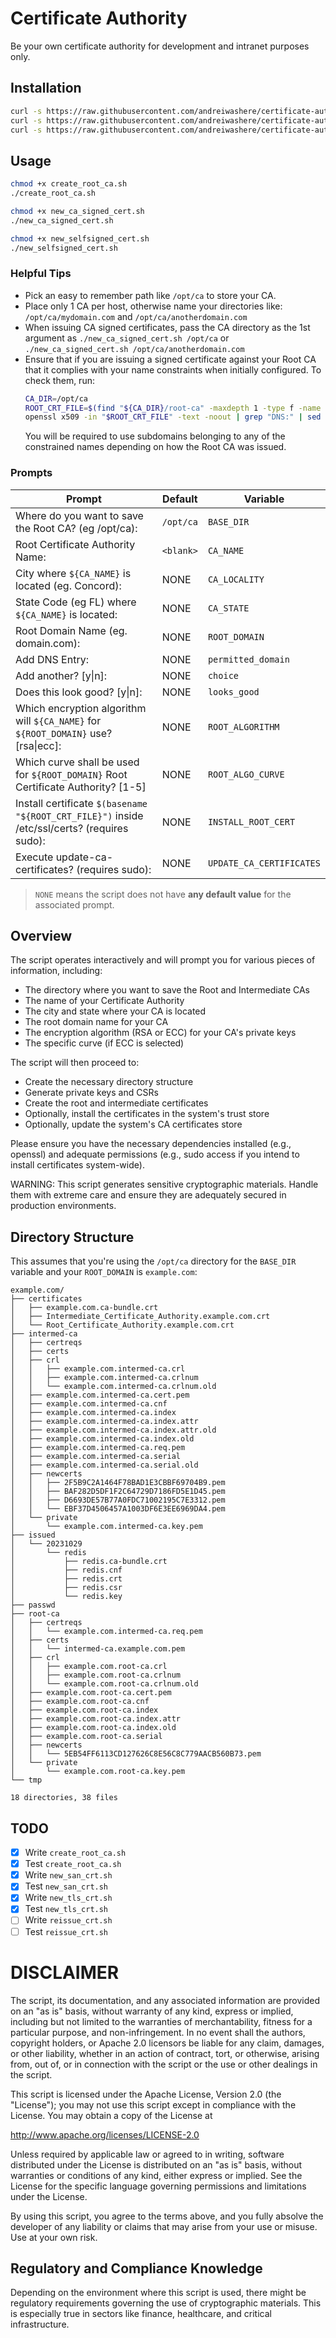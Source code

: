# Certificate Authority
Be your own certificate authority for development and intranet purposes only.

## Installation

```sh
curl -s https://raw.githubusercontent.com/andreiwashere/certificate-authority/main/create_root_ca.sh > create_root_ca.sh
curl -s https://raw.githubusercontent.com/andreiwashere/certificate-authority/main/new_ca_signed_cert.sh > new_ca_signed_cert.sh
curl -s https://raw.githubusercontent.com/andreiwashere/certificate-authority/main/new_selfsigned_cert.sh > new_selfsigned_cert.sh
```

## Usage

```sh
chmod +x create_root_ca.sh
./create_root_ca.sh

chmod +x new_ca_signed_cert.sh
./new_ca_signed_cert.sh

chmod +x new_selfsigned_cert.sh
./new_selfsigned_cert.sh
```

### Helpful Tips

- Pick an easy to remember path like `/opt/ca` to store your CA.
- Place only 1 CA per host, otherwise name your directories like: `/opt/ca/mydomain.com` and `/opt/ca/anotherdomain.com`
- When issuing CA signed certificates, pass the CA directory as the 1st argument as `./new_ca_signed_cert.sh /opt/ca` or `./new_ca_signed_cert.sh /opt/ca/anotherdomain.com`
- Ensure that if you are issuing a signed certificate against your Root CA that it complies with your name constraints when initially configured. To check them, run:
  ```bash
  CA_DIR=/opt/ca
  ROOT_CRT_FILE=$(find "${CA_DIR}/root-ca" -maxdepth 1 -type f -name "*.root-ca.cert.pem")
  openssl x509 -in "$ROOT_CRT_FILE" -text -noout | grep "DNS:" | sed 's/DNS://g' | tr -d ' '
  ```
  You will be required to use subdomains belonging to any of the constrained names depending on how the Root CA was issued.

### Prompts

| Prompt | Default | Variable |
|--------|---------|----------|
| Where do you want to save the Root CA? (eg /opt/ca): | `/opt/ca` | `BASE_DIR` |
| Root Certificate Authority Name: | `<blank>` | `CA_NAME` |
| City where `${CA_NAME}` is located (eg. Concord):  | NONE | `CA_LOCALITY` |
| State Code (eg FL) where `${CA_NAME}` is located: | NONE | `CA_STATE` |
| Root Domain Name (eg. domain.com): | NONE | `ROOT_DOMAIN` | 
| Add DNS Entry: | NONE | `permitted_domain` |
| Add another? [y\|n]: | NONE | `choice` |
| Does this look good? [y\|n]: | NONE | `looks_good` |
| Which encryption algorithm will `${CA_NAME}` for `${ROOT_DOMAIN}` use? [rsa\|ecc]: | NONE | `ROOT_ALGORITHM` |
| Which curve shall be used for `${ROOT_DOMAIN}` Root Certificate Authority? [1-5] | NONE | `ROOT_ALGO_CURVE` | 
| Install certificate `$(basename "${ROOT_CRT_FILE}")` inside /etc/ssl/certs? (requires sudo): | NONE | `INSTALL_ROOT_CERT` | 
| Execute update-ca-certificates? (requires sudo): | NONE | `UPDATE_CA_CERTIFICATES` |

> `NONE` means the script does not have **any default value** for the associated prompt.


## Overview

The script operates interactively and will prompt you for various pieces of information, including:
  - The directory where you want to save the Root and Intermediate CAs
  - The name of your Certificate Authority
  - The city and state where your CA is located
  - The root domain name for your CA
  - The encryption algorithm (RSA or ECC) for your CA's private keys
  - The specific curve (if ECC is selected)

The script will then proceed to:
  - Create the necessary directory structure
  - Generate private keys and CSRs
  - Create the root and intermediate certificates
  - Optionally, install the certificates in the system's trust store
  - Optionally, update the system's CA certificates store

Please ensure you have the necessary dependencies installed (e.g., openssl) and adequate permissions (e.g., sudo access if you intend to install certificates system-wide).

WARNING: This script generates sensitive cryptographic materials. Handle them with extreme care and ensure they are adequately secured in production environments.

## Directory Structure 

This assumes that you're using the `/opt/ca` directory for the `BASE_DIR` variable and your `ROOT_DOMAIN` is `example.com`:

```log
example.com/
├── certificates
│   ├── example.com.ca-bundle.crt
│   ├── Intermediate_Certificate_Authority.example.com.crt
│   └── Root_Certificate_Authority.example.com.crt
├── intermed-ca
│   ├── certreqs
│   ├── certs
│   ├── crl
│   │   ├── example.com.intermed-ca.crl
│   │   ├── example.com.intermed-ca.crlnum
│   │   └── example.com.intermed-ca.crlnum.old
│   ├── example.com.intermed-ca.cert.pem
│   ├── example.com.intermed-ca.cnf
│   ├── example.com.intermed-ca.index
│   ├── example.com.intermed-ca.index.attr
│   ├── example.com.intermed-ca.index.attr.old
│   ├── example.com.intermed-ca.index.old
│   ├── example.com.intermed-ca.req.pem
│   ├── example.com.intermed-ca.serial
│   ├── example.com.intermed-ca.serial.old
│   ├── newcerts
│   │   ├── 2F5B9C2A1464F78BAD1E3CBBF69704B9.pem
│   │   ├── BAF282D5DF1F2C64729D7186FD5E1D45.pem
│   │   ├── D6693DE57B77A0FDC71002195C7E3312.pem
│   │   └── EBF37D4506457A1003DF6E3EE6969DA4.pem
│   └── private
│       └── example.com.intermed-ca.key.pem
├── issued
│   └── 20231029
│       └── redis
│           ├── redis.ca-bundle.crt
│           ├── redis.cnf
│           ├── redis.crt
│           ├── redis.csr
│           └── redis.key
├── passwd
├── root-ca
│   ├── certreqs
│   │   └── example.com.intermed-ca.req.pem
│   ├── certs
│   │   └── intermed-ca.example.com.pem
│   ├── crl
│   │   ├── example.com.root-ca.crl
│   │   ├── example.com.root-ca.crlnum
│   │   └── example.com.root-ca.crlnum.old
│   ├── example.com.root-ca.cert.pem
│   ├── example.com.root-ca.cnf
│   ├── example.com.root-ca.index
│   ├── example.com.root-ca.index.attr
│   ├── example.com.root-ca.index.old
│   ├── example.com.root-ca.serial
│   ├── newcerts
│   │   └── 5EB54FF6113CD127626C8E56C8C779AACB560B73.pem
│   └── private
│       └── example.com.root-ca.key.pem
└── tmp

18 directories, 38 files
```

## TODO

- [X] Write `create_root_ca.sh`
- [X] Test `create_root_ca.sh`
- [X] Write `new_san_crt.sh`
- [X] Test `new_san_crt.sh`
- [X] Write `new_tls_crt.sh`
- [X] Test `new_tls_crt.sh`
- [ ] Write `reissue_crt.sh`
- [ ] Test `reissue_crt.sh`

# DISCLAIMER

The script, its documentation, and any associated information are provided on an "as is" basis, without warranty of any kind, express or implied, including but not limited to the warranties of merchantability, fitness for a particular purpose, and non-infringement. In no event shall the authors, copyright holders, or Apache 2.0 licensors be liable for any claim, damages, or other liability, whether in an action of contract, tort, or otherwise, arising from, out of, or in connection with the script or the use or other dealings in the script.

This script is licensed under the Apache License, Version 2.0 (the "License"); you may not use this script except in compliance with the License. You may obtain a copy of the License at

http://www.apache.org/licenses/LICENSE-2.0

Unless required by applicable law or agreed to in writing, software distributed under the License is distributed on an "as is" basis, without warranties or conditions of any kind, either express or implied. See the License for the specific language governing permissions and limitations under the License.

By using this script, you agree to the terms above, and you fully absolve the developer of any liability or claims that may arise from your use or misuse. Use at your own risk.

## Regulatory and Compliance Knowledge

Depending on the environment where this script is used, there might be regulatory requirements governing the use of cryptographic materials. This is especially true in sectors like finance, healthcare, and critical infrastructure.
